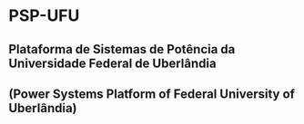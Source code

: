 # PSP-UFU
## Plataforma de Sistemas de Potência da Universidade Federal de Uberlândia
## (Power Systems Platform of Federal University of Uberlândia)
